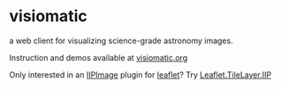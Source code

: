 visiomatic
==========

a web client for visualizing science-grade astronomy images.

Instruction and demos available at [visiomatic.org](http://visiomatic.org)

Only interested in an [IIPImage](http://iipimage.sourceforge.net) plugin for [leaflet](http://leafletjs.com)? Try [Leaflet.TileLayer.IIP](https://github.com/astromatic/Leaflet.TileLayer.IIP)
